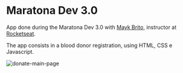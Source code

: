 # Maratona Dev 3.0

App done during the Maratona Dev 3.0 with [Mayk Brito](https://github.com/maykbrito), instructor at [Rocketseat](https://github.com/Rocketseat).

The app consists in a blood donor registration, using HTML, CSS e Javascript.

![donate-main-page](https://user-images.githubusercontent.com/47838241/75096786-bee45a80-5581-11ea-8215-dd772cab246e.png)
